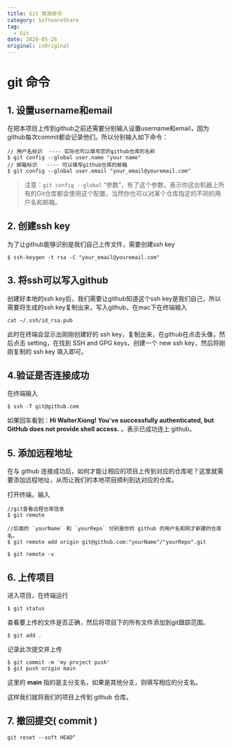 ```yaml
---
title: Git 常用命令
category: SoftwareShare
tag:
  - Git
date: 2020-05-26
original: isOriginal
---
```


# git 命令



## 1. 设置username和email

在把本项目上传到github之前还需要分别输入设置username和email，因为github每次commit都会记录他们。所以分别输入如下命令：

```shell
// 用户名标识  ---- 实际也可以填写您的github仓库的名称
$ git config --global user.name "your name"
// 邮箱标识   ---- 可以填写github仓库的邮箱
$ git config --global user.email "your_email@youremail.com"		
```

> 注意：`git config --global` “参数”，有了这个参数，表示你这台机器上所有的Git仓库都会使用这个配置，当然你也可以对某个仓库指定的不同的用户名和邮箱。



## 2. 创建ssh key

为了让github能够识别是我们自己上传文件，需要创建ssh key

```shell
$ ssh-keygen -t rsa -C "your_email@youremail.com"
```



## 3. 将ssh可以写入github

创建好本地的ssh key后，我们需要让github知道这个ssh key是我们自己，所以需要将生成的ssh key复制出来，写入github，在mac下在终端输入

```shell
cat ~/.ssh/id_rsa.pub
```

此时在终端会显示出刚刚创建好的 ssh key，复制出来，在github在点击头像，然后点击 setting，在找到 SSH and GPG keys，创建一个 new ssh key，然后将刚刚复制的 ssh key 填入即可。



## 4.验证是否连接成功

在终端输入

```shell
$ ssh -T git@github.com
```

如果回车看到：**Hi WalterXiong! You've successfully authenticated, but GitHub does not provide shell access.** 。表示已成功连上 github。



## 5. 添加远程地址

在与 github 连接成功后，如何才能让相应的项目上传到对应的仓库呢？这里就需要添加远程地址，从而让我们的本地项目顺利到达对应的仓库。

打开终端，输入

```shell
//git查看远程仓库信息
$ git remote      

//后面的 `yourName` 和 `yourRepo` 分别是你的 github 的用户名和刚才新建的仓库名。
$ git remote add origin git@github.com:"yourName"/"yourRepo".git 

$ git remote -v
```



## 6. 上传项目

进入项目，在终端运行

```shell
$ git status
```

查看要上传的文件是否正确，然后将项目下的所有文件添加到git跟踪范围。

```shell
$ git add .
```

记录此次提交并上传

```shell
$ git commit -m 'my project push'
$ git push origin main
```

这里的 **main** 指的是主分支名，如果是其他分支，则填写相应的分支名。

这样我们就将我们的项目上传到 github 仓库。



## 7. 撤回提交( commit )

```shell
git reset --soft HEAD^
```

